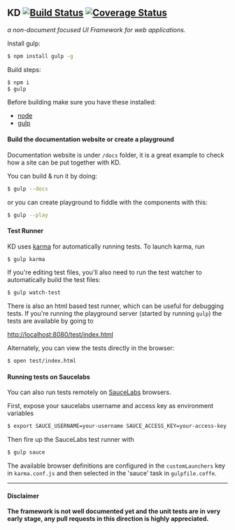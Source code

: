 KD [![Build Status](https://img.shields.io/travis/koding/kd/master.listview.svg?style=flat)](https://travis-ci.org/koding/kd) [![Coverage Status](https://img.shields.io/coveralls/koding/kd.svg?style=flat)](https://coveralls.io/r/koding/kd)
--
_a non-document focused UI Framework for web applications._

Install gulp:

```bash
$ npm install gulp -g
```


Build steps:

```bash
$ npm i
$ gulp
```

Before building make sure you have these installed:

- [node](http://nodejs.org)
- [gulp](http://gulpjs.com/)

#### Build the documentation website or create a playground

Documentation website is under `/docs` folder, it is a great example to check how a site can be put together with KD.

You can build & run it by doing:

```bash
$ gulp --docs
```

or you can create playground to fiddle with the components with this:

```bash
$ gulp --play
```


#### Test Runner

KD uses [karma](http://karma-runner.github.io) for automatically running
tests. To launch karma, run

```bash
$ gulp karma
```

If you're editing test files, you'll also need to run the test watcher
to automatically build the test files:

```bash
$ gulp watch-test
```

There is also an html based test runner, which can be useful for
debugging tests. If you're running the playground server (started by
running `gulp`) the tests are available by going to

[http://localhost:8080/test/index.html](http://localhost:8080/test/index.html)

Alternately, you can view the tests directly in the browser:

```bash
$ open test/index.html
```

#### Running tests on Saucelabs

You can also run tests remotely on [SauceLabs](https://saucelabs.com)
browsers.

First, expose your saucelabs username and access key as environment
variables

```bash
$ export SAUCE_USERNAME=your-username SAUCE_ACCESS_KEY=your-access-key
```

Then fire up the SauceLabs test runner with

```bash
$ gulp sauce
```

The available browser definitions are configured in the
`customLaunchers` key in `karma.conf.js` and then
selected in the 'sauce' task in `gulpfile.coffe`.


------------------------

#### Disclaimer

__The framework is not well documented yet and the unit tests are in very early stage, any pull requests in this direction is highly appreciated.__
